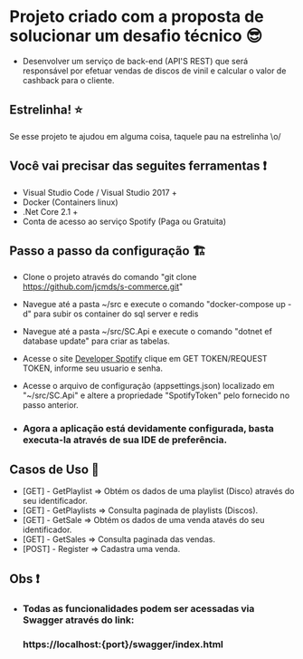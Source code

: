 # Projeto criado com a proposta de solucionar um desafio técnico :sunglasses:

- Desenvolver um serviço de back-end (API'S REST) que será responsável por efetuar vendas de discos de
vinil e calcular o valor de cashback para o cliente.

## Estrelinha! :star:

Se esse projeto te ajudou em alguma coisa, taquele pau na estrelinha \o/

## Você vai precisar das seguites ferramentas :exclamation:

* Visual Studio Code / Visual Studio 2017 +
* Docker (Containers linux)
* .Net Core 2.1 +
* Conta de acesso ao serviço Spotify (Paga ou Gratuita)

## Passo a passo da configuração 🏗️

* Clone o projeto através do comando "git clone https://github.com/jcmds/s-commerce.git"
* Navegue até a pasta ~/src e execute o comando "docker-compose up -d" para subir os container do sql server e redis
* Navegue até a pasta ~/src/SC.Api e execute o comando "dotnet ef database update" para criar as tabelas.
* Acesse o site [Developer Spotify](https://developer.spotify.com/console/get-search-item/) clique em GET TOKEN/REQUEST TOKEN, informe seu usuario e senha.
* Acesse o arquivo de configuração (appsettings.json) localizado em "~/src/SC.Api" e altere a propriedade "SpotifyToken" pelo fornecido no passo anterior.

* ### Agora a aplicação está devidamente configurada, basta executa-la através de sua IDE de preferência.

## Casos de Uso 📖

* [GET] - GetPlaylist => Obtém os dados de uma playlist (Disco) através do seu identificador.
* [GET] - GetPlaylists => Consulta paginada de playlists (Discos).
* [GET] - GetSale => Obtém os dados de uma venda atavés do seu identificador.
* [GET] - GetSales => Consulta paginada das vendas.
* [POST] - Register => Cadastra uma venda.

## Obs ❗
* ### Todas as funcionalidades podem ser acessadas via Swagger através do link:
  ### https://localhost:{port}/swagger/index.html
